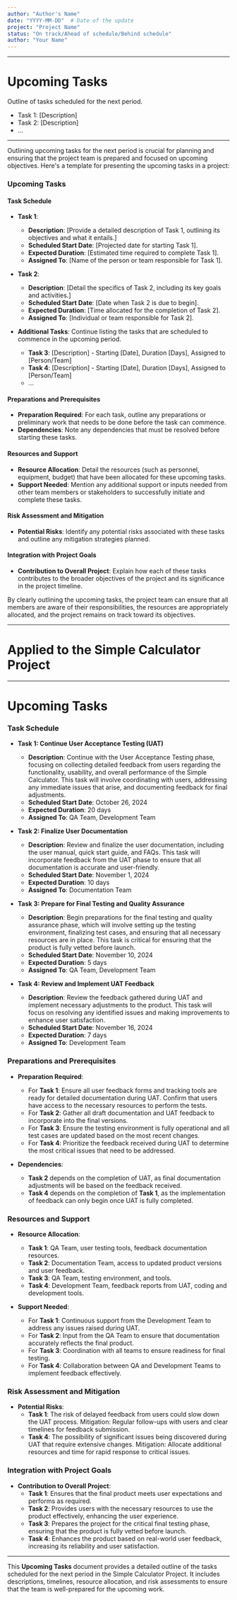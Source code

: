 ```yaml
---
author: "Author's Name"
date: "YYYY-MM-DD"  # Date of the update
project: "Project Name"
status: "On track/Ahead of schedule/Behind schedule"
author: "Your Name"
---
```

---
# Upcoming Tasks

Outline of tasks scheduled for the next period.

- Task 1: [Description]
- Task 2: [Description]
- ...

---
Outlining upcoming tasks for the next period is crucial for planning and ensuring that the project team is prepared and focused on upcoming objectives. Here's a template for presenting the upcoming tasks in a project:

### Upcoming Tasks

#### Task Schedule
- **Task 1**: 
  - **Description**: [Provide a detailed description of Task 1, outlining its objectives and what it entails.]
  - **Scheduled Start Date**: [Projected date for starting Task 1].
  - **Expected Duration**: [Estimated time required to complete Task 1].
  - **Assigned To**: [Name of the person or team responsible for Task 1].

- **Task 2**: 
  - **Description**: [Detail the specifics of Task 2, including its key goals and activities.]
  - **Scheduled Start Date**: [Date when Task 2 is due to begin].
  - **Expected Duration**: [Time allocated for the completion of Task 2].
  - **Assigned To**: [Individual or team responsible for Task 2].

- **Additional Tasks**: Continue listing the tasks that are scheduled to commence in the upcoming period.
  - **Task 3**: [Description] - Starting [Date], Duration [Days], Assigned to [Person/Team]
  - **Task 4**: [Description] - Starting [Date], Duration [Days], Assigned to [Person/Team]
  - ...

#### Preparations and Prerequisites
- **Preparation Required**: For each task, outline any preparations or preliminary work that needs to be done before the task can commence.
- **Dependencies**: Note any dependencies that must be resolved before starting these tasks.

#### Resources and Support
- **Resource Allocation**: Detail the resources (such as personnel, equipment, budget) that have been allocated for these upcoming tasks.
- **Support Needed**: Mention any additional support or inputs needed from other team members or stakeholders to successfully initiate and complete these tasks.

#### Risk Assessment and Mitigation
- **Potential Risks**: Identify any potential risks associated with these tasks and outline any mitigation strategies planned.

#### Integration with Project Goals
- **Contribution to Overall Project**: Explain how each of these tasks contributes to the broader objectives of the project and its significance in the project timeline.

By clearly outlining the upcoming tasks, the project team can ensure that all members are aware of their responsibilities, the resources are appropriately allocated, and the project remains on track toward its objectives.

---
# Applied to the Simple Calculator Project 

---
# Upcoming Tasks

### Task Schedule

- **Task 1: Continue User Acceptance Testing (UAT)**
  - **Description**: Continue with the User Acceptance Testing phase, focusing on collecting detailed feedback from users regarding the functionality, usability, and overall performance of the Simple Calculator. This task will involve coordinating with users, addressing any immediate issues that arise, and documenting feedback for final adjustments.
  - **Scheduled Start Date**: October 26, 2024
  - **Expected Duration**: 20 days
  - **Assigned To**: QA Team, Development Team

- **Task 2: Finalize User Documentation**
  - **Description**: Review and finalize the user documentation, including the user manual, quick start guide, and FAQs. This task will incorporate feedback from the UAT phase to ensure that all documentation is accurate and user-friendly.
  - **Scheduled Start Date**: November 1, 2024
  - **Expected Duration**: 10 days
  - **Assigned To**: Documentation Team

- **Task 3: Prepare for Final Testing and Quality Assurance**
  - **Description**: Begin preparations for the final testing and quality assurance phase, which will involve setting up the testing environment, finalizing test cases, and ensuring that all necessary resources are in place. This task is critical for ensuring that the product is fully vetted before launch.
  - **Scheduled Start Date**: November 10, 2024
  - **Expected Duration**: 5 days
  - **Assigned To**: QA Team, Development Team

- **Task 4: Review and Implement UAT Feedback**
  - **Description**: Review the feedback gathered during UAT and implement necessary adjustments to the product. This task will focus on resolving any identified issues and making improvements to enhance user satisfaction.
  - **Scheduled Start Date**: November 16, 2024
  - **Expected Duration**: 7 days
  - **Assigned To**: Development Team

### Preparations and Prerequisites

- **Preparation Required**:
  - For **Task 1**: Ensure all user feedback forms and tracking tools are ready for detailed documentation during UAT. Confirm that users have access to the necessary resources to perform the tests.
  - For **Task 2**: Gather all draft documentation and UAT feedback to incorporate into the final versions.
  - For **Task 3**: Ensure the testing environment is fully operational and all test cases are updated based on the most recent changes.
  - For **Task 4**: Prioritize the feedback received during UAT to determine the most critical issues that need to be addressed.

- **Dependencies**:
  - **Task 2** depends on the completion of UAT, as final documentation adjustments will be based on the feedback received.
  - **Task 4** depends on the completion of **Task 1**, as the implementation of feedback can only begin once UAT is fully completed.

### Resources and Support

- **Resource Allocation**:
  - **Task 1**: QA Team, user testing tools, feedback documentation resources.
  - **Task 2**: Documentation Team, access to updated product versions and user feedback.
  - **Task 3**: QA Team, testing environment, and tools.
  - **Task 4**: Development Team, feedback reports from UAT, coding and development tools.

- **Support Needed**:
  - For **Task 1**: Continuous support from the Development Team to address any issues raised during UAT.
  - For **Task 2**: Input from the QA Team to ensure that documentation accurately reflects the final product.
  - For **Task 3**: Coordination with all teams to ensure readiness for final testing.
  - For **Task 4**: Collaboration between QA and Development Teams to implement feedback effectively.

### Risk Assessment and Mitigation

- **Potential Risks**:
  - **Task 1**: The risk of delayed feedback from users could slow down the UAT process. Mitigation: Regular follow-ups with users and clear timelines for feedback submission.
  - **Task 4**: The possibility of significant issues being discovered during UAT that require extensive changes. Mitigation: Allocate additional resources and time for rapid response to critical issues.

### Integration with Project Goals

- **Contribution to Overall Project**:
  - **Task 1**: Ensures that the final product meets user expectations and performs as required.
  - **Task 2**: Provides users with the necessary resources to use the product effectively, enhancing the user experience.
  - **Task 3**: Prepares the project for the critical final testing phase, ensuring that the product is fully vetted before launch.
  - **Task 4**: Enhances the product based on real-world user feedback, increasing its reliability and user satisfaction.

---

This **Upcoming Tasks** document provides a detailed outline of the tasks scheduled for the next period in the Simple Calculator Project. It includes descriptions, timelines, resource allocation, and risk assessments to ensure that the team is well-prepared for the upcoming work.